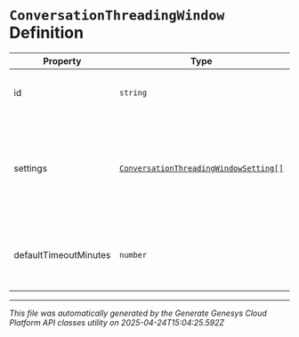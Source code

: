 # `ConversationThreadingWindow` Definition

| Property | Type | Required | Description |
|----------|------|----------|-------------|
| id | `string` | No | The globally unique identifier for the object. |
| settings | [`ConversationThreadingWindowSetting[]`](conversationthreadingwindowsetting-definition.md) | Yes | The conversation threading window timeout (Minutes) for each messaging type |
| defaultTimeoutMinutes | `number` | No | The default conversation threading window timeout (Minutes) |

---

*This file was automatically generated by the Generate Genesys Cloud Platform API classes utility on 2025-04-24T15:04:25.592Z*
